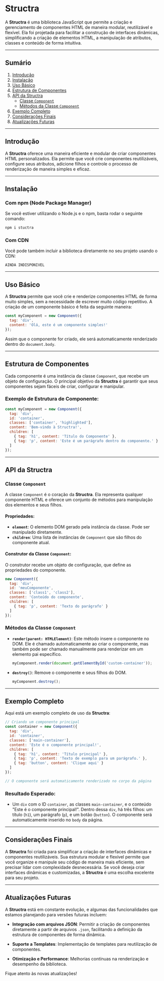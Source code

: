 # **Structra**

A **Structra** é uma biblioteca JavaScript que permite a criação e gerenciamento de componentes HTML de maneira modular, reutilizável e flexível. Ela foi projetada para facilitar a construção de interfaces dinâmicas, simplificando a criação de elementos HTML, a manipulação de atributos, classes e conteúdo de forma intuitiva.

---

## **Sumário**

1. [Introdução](#introdução)
2. [Instalação](#instalação)
3. [Uso Básico](#uso-básico)
4. [Estrutura de Componentes](#estrutura-de-componentes)
5. [API da Structra](#api-da-structra)
   - [Classe `Component`](#classe-component)
   - [Métodos da Classe `Component`](#métodos-da-classe-component)
6. [Exemplo Completo](#exemplo-completo)
7. [Considerações Finais](#considerações-finais)
8. [Atualizações Futuras](#atualizações-futuras)

---

## **Introdução**

A **Structra** oferece uma maneira eficiente e modular de criar componentes HTML personalizados. Ela permite que você crie componentes reutilizáveis, configure seus atributos, adicione filhos e controle o processo de renderização de maneira simples e eficaz.

---

## **Instalação**

### **Com npm (Node Package Manager)**

Se você estiver utilizando o Node.js e o npm, basta rodar o seguinte comando:

```sh
npm i stuctra
```

### **Com CDN**

Você pode também incluir a biblioteca diretamente no seu projeto usando o CDN:

```
AINDA INDISPONIVEL
```

---

## **Uso Básico**

A **Structra** permite que você crie e renderize componentes HTML de forma muito simples, sem a necessidade de escrever muito código repetitivo. A criação de um componente básico é feita da seguinte maneira:

```javascript
const myComponent = new Component({
  tag: 'div',
  content: 'Olá, este é um componente simples!'
});
```

Assim que o componente for criado, ele será automaticamente renderizado dentro do `document.body`.

---

## **Estrutura de Componentes**

Cada componente é uma instância da classe `Component`, que recebe um objeto de configuração. O principal objetivo da **Structra** é garantir que seus componentes sejam fáceis de criar, configurar e manipular.

### **Exemplo de Estrutura de Componente:**

```javascript
const myComponent = new Component({
  tag: 'div',
  id: 'container',
  classes: ['container', 'highlighted'],
  content: 'Bem-vindo à Structra!',
  children: [
    { tag: 'h1', content: 'Título do Componente' },
    { tag: 'p', content: 'Este é um parágrafo dentro do componente.' }
  ]
});
```

---

## **API da Structra**

### **Classe `Component`**

A classe `Component` é o coração da **Structra**. Ela representa qualquer componente HTML e oferece um conjunto de métodos para manipulação dos elementos e seus filhos.

#### **Propriedades:**

- **`element`**: O elemento DOM gerado pela instância da classe. Pode ser manipulado diretamente.
- **`children`**: Uma lista de instâncias de `Component` que são filhos do componente atual.

#### **Construtor da Classe `Component`:**

O construtor recebe um objeto de configuração, que define as propriedades do componente.

```javascript
new Component({
  tag: 'div',
  id: 'meuComponente',
  classes: ['class1', 'class2'],
  content: 'Conteúdo do componente',
  children: [
    { tag: 'p', content: 'Texto do parágrafo' }
  ]
});
```

### **Métodos da Classe `Component`**

- **`render(parent: HTMLElement)`**: Este método insere o componente no DOM. Ele é chamado automaticamente ao criar o componente, mas também pode ser chamado manualmente para renderizar em um elemento pai específico.
  
  ```javascript
  myComponent.render(document.getElementById('custom-container'));
  ```

- **`destroy()`**: Remove o componente e seus filhos do DOM.

  ```javascript
  myComponent.destroy();
  ```

---

## **Exemplo Completo**

Aqui está um exemplo completo de uso da **Structra**:

```javascript
// Criando um componente principal
const container = new Component({
  tag: 'div',
  id: 'container',
  classes: ['main-container'],
  content: 'Este é o componente principal!',
  children: [
    { tag: 'h1', content: 'Título principal' },
    { tag: 'p', content: 'Texto de exemplo para um parágrafo.' },
    { tag: 'button', content: 'Clique aqui' }
  ]
});

// O componente será automaticamente renderizado no corpo da página
```

### **Resultado Esperado:**

- Um `div` com o ID `container`, as classes `main-container`, e o conteúdo "Este é o componente principal!". Dentro dessa `div`, há três filhos: um título (`h1`), um parágrafo (`p`), e um botão (`button`). O componente será automaticamente inserido no `body` da página.

---

## **Considerações Finais**

A **Structra** foi criada para simplificar a criação de interfaces dinâmicas e componentes reutilizáveis. Sua estrutura modular e flexível permite que você organize e manipule seu código de maneira mais eficiente, sem precisar lidar com complexidade desnecessária. Se você deseja criar interfaces dinâmicas e customizadas, a **Structra** é uma escolha excelente para seu projeto.

---

## **Atualizações Futuras**

A **Structra** está em constante evolução, e algumas das funcionalidades que estamos planejando para versões futuras incluem:

- **Integração com arquivos JSON**: Permitir a criação de componentes diretamente a partir de arquivos `.json`, facilitando a definição da estrutura de componentes de forma dinâmica.
  
- **Suporte a Templates**: Implementação de templates para reutilização de componentes.

- **Otimização e Performance**: Melhorias contínuas na renderização e desempenho da biblioteca.

Fique atento às novas atualizações!

